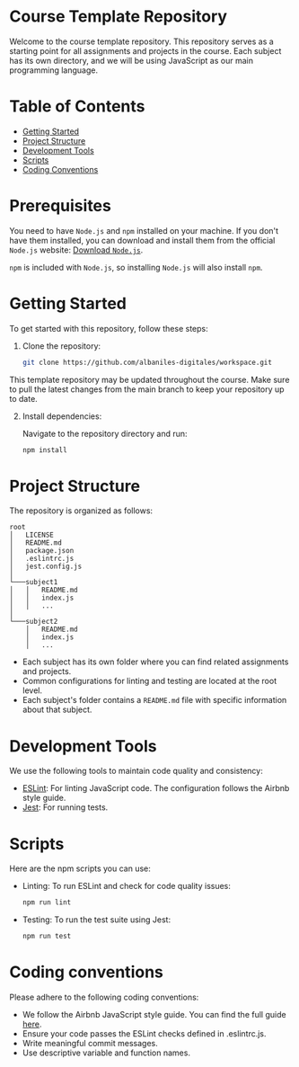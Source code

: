 # Course Template Repository

Welcome to the course template repository.
This repository serves as a starting point for all assignments and projects in the course.
Each subject has its own directory, and we will be using JavaScript as our main programming language.

# Table of Contents

- [Getting Started](#getting-started)
- [Project Structure](#project-structure)
- [Development Tools](#development-tools)
- [Scripts](#scripts)
- [Coding Conventions](#coding-conventions)

# Prerequisites

You need to have `Node.js` and `npm` installed on your machine.
If you don't have them installed, you can download and install them from the official `Node.js` website:
[Download `Node.js`](https://nodejs.org/en).

`npm` is included with `Node.js`, so installing `Node.js` will also install `npm`.

# Getting Started

To get started with this repository, follow these steps:

1. Clone the repository:
   ```bash
   git clone https://github.com/albaniles-digitales/workspace.git
   ```

This template repository may be updated throughout the course.
Make sure to pull the latest changes from the main branch to keep your repository up to date.

2. Install dependencies:

   Navigate to the repository directory and run:
   ```bash
   npm install
   ```

# Project Structure

The repository is organized as follows:

```
root
│   LICENSE
│   README.md
│   package.json
│   .eslintrc.js
│   jest.config.js
│
└───subject1
│   │   README.md
│   │   index.js
│   │   ...
│
└───subject2
    │   README.md
    │   index.js
    │   ...
```

- Each subject has its own folder where you can find related assignments and projects.
- Common configurations for linting and testing are located at the root level.
- Each subject's folder contains a `README.md` file with specific information about that subject.

# Development Tools

We use the following tools to maintain code quality and consistency:
- [ESLint](https://eslint.org/): For linting JavaScript code. The configuration follows the Airbnb style guide.
- [Jest](https://jestjs.io/es-ES/): For running tests.

# Scripts

Here are the npm scripts you can use:

- Linting: To run ESLint and check for code quality issues:

  ```bash
  npm run lint
  ```

- Testing: To run the test suite using Jest:

  ```bash
  npm run test
  ```

# Coding conventions

Please adhere to the following coding conventions:

- We follow the Airbnb JavaScript style guide. You can find the full guide [here](https://github.com/airbnb/javascript).
- Ensure your code passes the ESLint checks defined in .eslintrc.js.
- Write meaningful commit messages.
- Use descriptive variable and function names.
